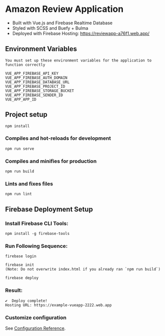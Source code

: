 # Amazon Review Application

* Built with Vue.js and Firebase Realtime Database
* Styled with SCSS and Buefy + Bulma 
* Deployed with Firebase Hosting: https://reviewapp-a76f1.web.app/

## Environment Variables
```
You must set up these environment variables for the application to function correctly

VUE_APP_FIREBASE_API_KEY
VUE_APP_FIREBASE_AUTH_DOMAIN
VUE_APP_FIREBASE_DATABASE_URL
VUE_APP_FIREBASE_PROJECT_ID
VUE_APP_FIREBASE_STORAGE_BUCKET
VUE_APP_FIREBASE_SENDER_ID
VUE_APP_APP_ID

```

## Project setup
```
npm install
```

### Compiles and hot-reloads for development
```
npm run serve
```

### Compiles and minifies for production
```
npm run build
```

### Lints and fixes files
```
npm run lint
```

## Firebase Deployment Setup

### Install Firebase CLI Tools:
```
npm install -g firebase-tools
```

### Run Following Sequence:
```
firebase login

firebase init
(Note: Do not overwrite index.html if you already ran `npm run build`)

firebase deploy
```

### Result:
```
✔  Deploy complete!
Hosting URL: https://example-vueapp-2222.web.app
```
### Customize configuration
See [Configuration Reference](https://cli.vuejs.org/config/).

